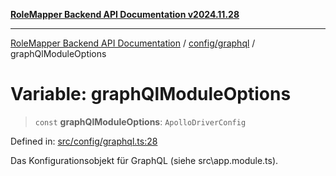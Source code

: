 [**RoleMapper Backend API Documentation v2024.11.28**](../../../README.md)

***

[RoleMapper Backend API Documentation](../../../modules.md) / [config/graphql](../README.md) / graphQlModuleOptions

# Variable: graphQlModuleOptions

> `const` **graphQlModuleOptions**: `ApolloDriverConfig`

Defined in: [src/config/graphql.ts:28](https://github.com/FlowCraft-AG/RoleMapper/blob/145632709283208e820d3cdbc6b2193b07b9900d/backend/src/config/graphql.ts#L28)

Das Konfigurationsobjekt für GraphQL (siehe src\app.module.ts).
